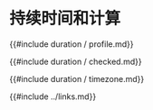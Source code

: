 
# 持续时间和计算

{{#include duration / profile.md}}

{{#include duration / checked.md}}

{{#include duration / timezone.md}}

{{#include ../links.md}}
